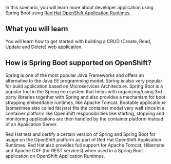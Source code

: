 In this scenario, you will learn more about developer application using Spring Boot using [Red Hat OpenShift Application Runtimes](https://developers.redhat.com/products/rhoar).


## What you will learn
You will learn how to get started with building a CRUD (Create, Read, Update and Delete) web application.

## How is Spring Boot supported on OpenShift?

Spring is one of the most popular Java Frameworks and offers an alternative to the Java EE programming model. Spring is also very popular for build application based on Microservices Architecture. Spring Boot is a popular tool in the Spring eco system that helps with organizing/using 3rd party libraries together with Spring and also provides a mechanism for boot strapping embeddable runtimes, like Apache Tomcat. Bootable applications (sometimes also called fat jars) fits the container model very well since in a container platform like OpenShift responsibilities like starting, stopping and monitoring applications are then handled by the container platform instead of an Application Server.

Red Hat test and certify a certain version of Spring and Spring Boot for usage on the OpenShift platform as part of Red Hat OpenShift Application Runtimes. Red Hat also provides full support for Apache Tomcat, Hibernate and Apache CXF (for REST services) when used in a Spring Boot application on OpenShift Application Runtimes.
